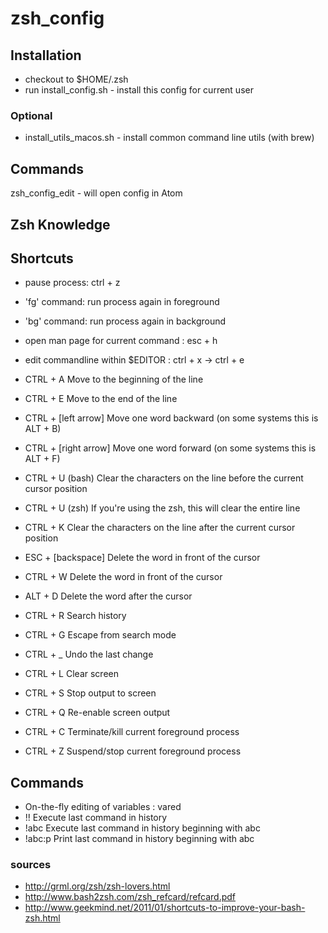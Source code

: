 # zsh_config
## Installation
* checkout to $HOME/.zsh
* run install_config.sh - install this config for current user

### Optional
* install_utils_macos.sh  - install common command line utils (with brew)

## Commands
zsh_config_edit - will open config in Atom


## Zsh Knowledge

## Shortcuts
* pause process: ctrl + z
 * 'fg' command: run process again in foreground
 * 'bg' command: run process again in background
* open man page for current command : esc + h
* edit commandline within $EDITOR : ctrl + x  -> ctrl + e

* CTRL + A	Move to the beginning of the line
* CTRL + E	Move to the end of the line
* CTRL + [left arrow]	Move one word backward (on some systems this is ALT + B)
* CTRL + [right arrow]	Move one word forward (on some systems this is ALT + F)
* CTRL + U (bash)	Clear the characters on the line before the current cursor position
* CTRL + U (zsh)	If you're using the zsh, this will clear the entire line
* CTRL + K	Clear the characters on the line after the current cursor position
* ESC + [backspace]	Delete the word in front of the cursor
* CTRL + W	Delete the word in front of the cursor
* ALT + D	Delete the word after the cursor
* CTRL + R	Search history
* CTRL + G	Escape from search mode
* CTRL + _	Undo the last change
* CTRL + L	Clear screen
* CTRL + S	Stop output to screen
* CTRL + Q	Re-enable screen output
* CTRL + C	Terminate/kill current foreground process
* CTRL + Z	Suspend/stop current foreground process

## Commands
* On-the-fly editing of variables : vared <VARIABLE>
* !!	Execute last command in history
* !abc	Execute last command in history beginning with abc
* !abc:p	Print last command in history beginning with abc

### sources
* http://grml.org/zsh/zsh-lovers.html
* http://www.bash2zsh.com/zsh_refcard/refcard.pdf
* http://www.geekmind.net/2011/01/shortcuts-to-improve-your-bash-zsh.html
